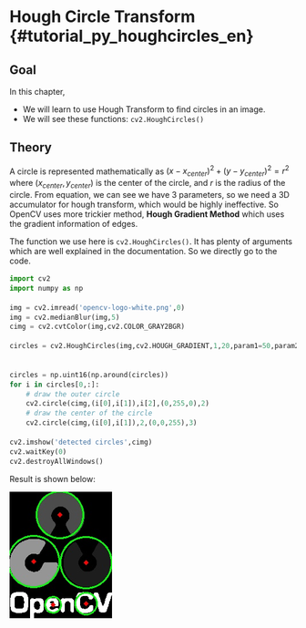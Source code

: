 # Hough Circle Transform {#tutorial_py_houghcircles_en}

## Goal

In this chapter,
-   We will learn to use Hough Transform to find circles in an image.
-   We will see these functions: `cv2.HoughCircles()`

## Theory

A circle is represented mathematically as $(x-x_{center})^2 + (y - y_{center})^2 = r^2$ where $(x_{center},y_{center})$ is the center of the circle, and $r$ is the radius of the circle. From equation, we can see we have 3 parameters, so we need a 3D accumulator for hough transform, which would be highly ineffective. So OpenCV uses more trickier method, **Hough Gradient Method** which uses the gradient information of edges.

The function we use here is `cv2.HoughCircles()`. It has plenty of arguments which are well explained in the documentation. So we directly go to the code.
```python
import cv2
import numpy as np

img = cv2.imread('opencv-logo-white.png',0)
img = cv2.medianBlur(img,5)
cimg = cv2.cvtColor(img,cv2.COLOR_GRAY2BGR)

circles = cv2.HoughCircles(img,cv2.HOUGH_GRADIENT,1,20,param1=50,param2=30,minRadius=0,maxRadius=0)


circles = np.uint16(np.around(circles))
for i in circles[0,:]:
    # draw the outer circle
    cv2.circle(cimg,(i[0],i[1]),i[2],(0,255,0),2)
    # draw the center of the circle
    cv2.circle(cimg,(i[0],i[1]),2,(0,0,255),3)

cv2.imshow('detected circles',cimg)
cv2.waitKey(0)
cv2.destroyAllWindows()
```
Result is shown below:

![image](images/houghcircles2.jpg)
